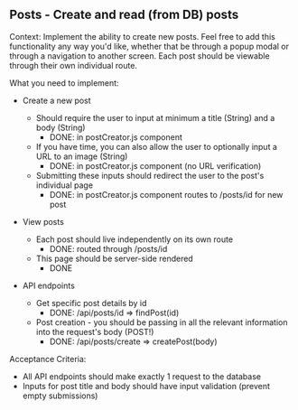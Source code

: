 ## Posts - Create and read (from DB) posts

Context: Implement the ability to create new posts. Feel free to add this functionality any way you'd like, whether that be through a popup modal or through a navigation to another screen. Each post should be viewable through their own individual route.

What you need to implement:

- Create a new post

  - Should require the user to input at minimum a title (String) and a body (String)
    - DONE: in postCreator.js component
  - If you have time, you can also allow the user to optionally input a URL to an image (String)
    - DONE: in postCreator.js component (no URL verification)
  - Submitting these inputs should redirect the user to the post's individual page
    - DONE: in postCreator.js component routes to /posts/id for new post

- View posts

  - Each post should live independently on its own route
    - DONE: routed through /posts/id
  - This page should be server-side rendered
    - DONE 

- API endpoints
  - Get specific post details by id
    - DONE: /api/posts/id => findPost(id)
  - Post creation - you should be passing in all the relevant information into the
 request's body (POST!)
    - DONE: /api/posts/create => createPost(body)


Acceptance Criteria:

- All API endpoints should make exactly 1 request to the database
- Inputs for post title and body should have input validation (prevent empty submissions)
